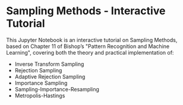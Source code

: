 # Sampling Methods - Interactive Tutorial
This Jupyter Notebook is an interactive tutorial on Sampling Methods, based on Chapter 11 of Bishop’s "Pattern Recognition and Machine Learning", covering both the theory and practical implementation of: 

- Inverse Transform Sampling
- Rejection Sampling
- Adaptive Rejection Sampling
- Importance Sampling
- Sampling-Importance-Resampling
- Metropolis-Hastings       
